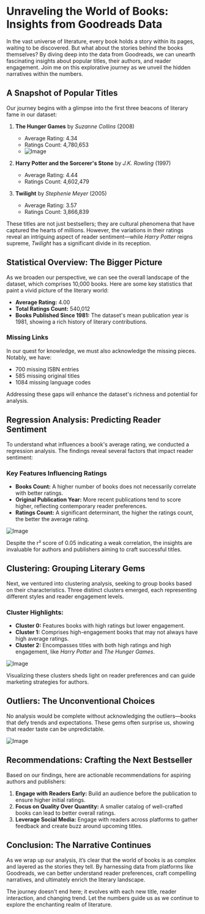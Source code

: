 # Unraveling the World of Books: Insights from Goodreads Data

In the vast universe of literature, every book holds a story within its pages, waiting to be discovered. But what about the stories behind the books themselves? By diving deep into the data from Goodreads, we can unearth fascinating insights about popular titles, their authors, and reader engagement. Join me on this explorative journey as we unveil the hidden narratives within the numbers.

## A Snapshot of Popular Titles

Our journey begins with a glimpse into the first three beacons of literary fame in our dataset:

1. **The Hunger Games** by *Suzanne Collins* (2008)
   - Average Rating: 4.34
   - Ratings Count: 4,780,653
   - ![Image](clustering_graph.png)

2. **Harry Potter and the Sorcerer's Stone** by *J.K. Rowling* (1997)
   - Average Rating: 4.44
   - Ratings Count: 4,602,479

3. **Twilight** by *Stephenie Meyer* (2005)
   - Average Rating: 3.57
   - Ratings Count: 3,866,839

These titles are not just bestsellers; they are cultural phenomena that have captured the hearts of millions. However, the variations in their ratings reveal an intriguing aspect of reader sentiment—while *Harry Potter* reigns supreme, *Twilight* has a significant divide in its reception.

## Statistical Overview: The Bigger Picture

As we broaden our perspective, we can see the overall landscape of the dataset, which comprises 10,000 books. Here are some key statistics that paint a vivid picture of the literary world:

- **Average Rating:** 4.00
- **Total Ratings Count:** 540,012
- **Books Published Since 1981:** The dataset's mean publication year is 1981, showing a rich history of literary contributions.

### Missing Links

In our quest for knowledge, we must also acknowledge the missing pieces. Notably, we have:
- 700 missing ISBN entries
- 585 missing original titles
- 1084 missing language codes

Addressing these gaps will enhance the dataset's richness and potential for analysis.

## Regression Analysis: Predicting Reader Sentiment

To understand what influences a book's average rating, we conducted a regression analysis. The findings reveal several factors that impact reader sentiment:

### Key Features Influencing Ratings
- **Books Count:** A higher number of books does not necessarily correlate with better ratings.
- **Original Publication Year:** More recent publications tend to score higher, reflecting contemporary reader preferences.
- **Ratings Count:** A significant determinant, the higher the ratings count, the better the average rating.

![Image](regression_plot.png)

Despite the r² score of 0.05 indicating a weak correlation, the insights are invaluable for authors and publishers aiming to craft successful titles.

## Clustering: Grouping Literary Gems

Next, we ventured into clustering analysis, seeking to group books based on their characteristics. Three distinct clusters emerged, each representing different styles and reader engagement levels. 

### Cluster Highlights:
- **Cluster 0:** Features books with high ratings but lower engagement.
- **Cluster 1:** Comprises high-engagement books that may not always have high average ratings.
- **Cluster 2:** Encompasses titles with both high ratings and high engagement, like *Harry Potter* and *The Hunger Games*.

![Image](correlation_matrix.png)

Visualizing these clusters sheds light on reader preferences and can guide marketing strategies for authors.

## Outliers: The Unconventional Choices

No analysis would be complete without acknowledging the outliers—books that defy trends and expectations. These gems often surprise us, showing that reader taste can be unpredictable. 

![Image](outlier_plot.png)

## Recommendations: Crafting the Next Bestseller

Based on our findings, here are actionable recommendations for aspiring authors and publishers:

1. **Engage with Readers Early:** Build an audience before the publication to ensure higher initial ratings.
2. **Focus on Quality Over Quantity:** A smaller catalog of well-crafted books can lead to better overall ratings.
3. **Leverage Social Media:** Engage with readers across platforms to gather feedback and create buzz around upcoming titles.

## Conclusion: The Narrative Continues

As we wrap up our analysis, it’s clear that the world of books is as complex and layered as the stories they tell. By harnessing data from platforms like Goodreads, we can better understand reader preferences, craft compelling narratives, and ultimately enrich the literary landscape.

The journey doesn't end here; it evolves with each new title, reader interaction, and changing trend. Let the numbers guide us as we continue to explore the enchanting realm of literature.

